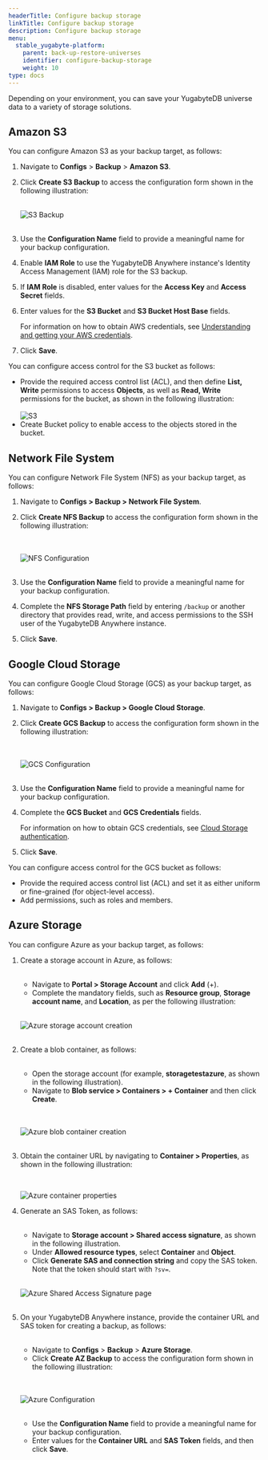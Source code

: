 ```yaml
---
headerTitle: Configure backup storage
linkTitle: Configure backup storage
description: Configure backup storage
menu:
  stable_yugabyte-platform:
    parent: back-up-restore-universes
    identifier: configure-backup-storage
    weight: 10
type: docs
---
```


Depending on your environment, you can save your YugabyteDB universe data to a variety of storage solutions.

## Amazon S3

You can configure Amazon S3 as your backup target, as follows:

1. Navigate to **Configs** > **Backup** > **Amazon S3**.

2. Click **Create S3 Backup** to access the configuration form shown in the following illustration:<br><br>

   ![S3 Backup](/images/yp/cloud-provider-configuration-backup-aws.png)<br><br>

3. Use the **Configuration Name** field to provide a meaningful name for your backup configuration.

4. Enable **IAM Role** to use the YugabyteDB Anywhere instance's Identity Access Management (IAM) role for the S3 backup.

5. If **IAM Role** is disabled, enter values for the **Access Key** and **Access Secret** fields.

6. Enter values for the **S3 Bucket** and **S3 Bucket Host Base** fields.

   For information on how to obtain AWS credentials, see [Understanding and getting your AWS credentials](https://docs.aws.amazon.com/general/latest/gr/aws-sec-cred-types.html).

7. Click **Save**.

You can configure access control for the S3 bucket as follows:

- Provide the required access control list (ACL), and then define **List, Write** permissions to access **Objects**, as well as **Read, Write** permissions for the bucket, as shown in the following illustration: <br><br>
  ![S3](/images/yp/backup-aws-access-control.png)
- Create Bucket policy to enable access to the objects stored in the bucket.

## Network File System

You can configure Network File System (NFS) as your backup target, as follows:

1. Navigate to **Configs > Backup > Network File System**.

2. Click **Create NFS Backup** to access the configuration form shown in the following illustration:<br><br><br>

   ![NFS Configuration](/images/yp/cloud-provider-configuration-backup-nfs.png)<br><br>

3. Use the **Configuration Name** field to provide a meaningful name for your backup configuration.

4. Complete the **NFS Storage Path** field by entering `/backup` or another directory that provides read, write, and access permissions to the SSH user of the YugabyteDB Anywhere instance.

5. Click **Save**.

## Google Cloud Storage

You can configure Google Cloud Storage (GCS) as your backup target, as follows:

1. Navigate to **Configs > Backup > Google Cloud Storage**.

2. Click **Create GCS Backup** to access the configuration form shown in the following illustration:<br><br><br>

   ![GCS Configuration](/images/yp/cloud-provider-configuration-backup-gcs.png)<br><br>

3. Use the **Configuration Name** field to provide a meaningful name for your backup configuration.

4. Complete the **GCS Bucket** and **GCS Credentials** fields.

   For information on how to obtain GCS credentials, see [Cloud Storage authentication](https://cloud.google.com/storage/docs/authentication).

5. Click **Save**.

You can configure access control for the GCS bucket as follows:

- Provide the required access control list (ACL) and set it as either uniform or fine-grained (for object-level access).
- Add permissions, such as roles and members.

## Azure Storage

You can configure Azure as your backup target, as follows:

1. Create a storage account in Azure, as follows:

    <br/>

    * Navigate to **Portal > Storage Account** and click **Add** (+).
    * Complete the mandatory fields, such as **Resource group**, **Storage account name**, and **Location**, as per the following illustration:

    <br/>

    ![Azure storage account creation](/images/yp/cloud-provider-configuration-backup-azure-account.png)<br><br>

1. Create a blob container, as follows:

    <br/>

    * Open the storage account (for example, **storagetestazure**, as shown in the following illustration).
    * Navigate to **Blob service > Containers > + Container** and then click **Create**.<br><br>

    <br/>

    ![Azure blob container creation](/images/yp/cloud-provider-configuration-backup-azure-blob-container.png)<br><br>

1. Obtain the container URL by navigating to **Container > Properties**, as shown in the following illustration:<br>

    <br/>

    ![Azure container properties](/images/yp/cloud-provider-configuration-backup-azure-container-properties.png)

1. Generate an SAS Token, as follows:

    <br/>

    * Navigate to **Storage account > Shared access signature**, as shown in the following illustration.
    * Under **Allowed resource types**, select **Container** and **Object**.
    * Click **Generate SAS and connection string** and copy the SAS token. Note that the token should start with `?sv=`.

    <br/>

    ![Azure Shared Access Signature page](/images/yp/cloud-provider-configuration-backup-azure-generate-token.png)<br><br>

1. On your YugabyteDB Anywhere instance, provide the container URL and SAS token for creating a backup, as follows:

    <br/>

    * Navigate to **Configs** > **Backup** > **Azure Storage**.
    * Click **Create AZ Backup** to access the configuration form shown in the following illustration:<br><br><br>

    ![Azure Configuration](/images/yp/cloud-provider-configuration-backup-azure.png)<br><br>

    * Use the **Configuration Name** field to provide a meaningful name for your backup configuration.
    * Enter values for the **Container URL** and **SAS Token** fields, and then click **Save**.
